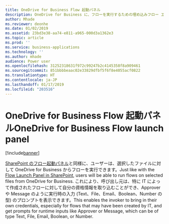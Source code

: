 ```yaml
---
title: OneDrive for Business Flow 起動パネル
description: OneDrive for Business に、フローを実行するための埋め込みフロー エクスペリエンスが備わります
author: Mhade
ms.reviewer: deonhe
ms.date: 01/02/2019
ms.assetid: 23bd3e38-aa74-e811-a965-000d3a1362e3
ms.topic: article
ms.prod: ''
ms.service: business-applications
ms.technology: ''
ms.author: mhade
audience: Power user
ms.openlocfilehash: 31252318631f972c99247b2c4145358f8a909461
ms.sourcegitcommit: 851bbbbeaac02e33829dfbf5f6f8e4055acf0822
ms.translationtype: HT
ms.contentlocale: ja-JP
ms.lasthandoff: 01/17/2019
ms.locfileid: "203516"
---
```

# <a name="onedrive-for-business-flow-launch-panel"></a><span data-ttu-id="55249-103">OneDrive for Business Flow 起動パネル</span><span class="sxs-lookup"><span data-stu-id="55249-103">OneDrive for Business Flow launch panel</span></span>


[!include[banner](../../includes/banner.md)]

<span data-ttu-id="55249-104">[SharePoint のフロー起動パネル](https://flow.microsoft.com/en-us/blog/introducing-flow-launch-panel-in-sharepoint-lists-and-libraries/)と同様に、ユーザーは、選択したファイルに対して OneDrive for Business からフローを実行できます。</span><span class="sxs-lookup"><span data-stu-id="55249-104">Just like with the [Flow Launch Panel in SharePoint](https://flow.microsoft.com/en-us/blog/introducing-flow-launch-panel-in-sharepoint-lists-and-libraries/), users will be able to run flows on selected files from OneDrive for Business.</span></span> <span data-ttu-id="55249-105">これにより、呼び出し元は、特に IT によって作成されたフローに対して自分の資格情報を取り込むことができ、Approver や Message のように実行時の入力 (Text、File、Email、Boolean、Number の型) のプロンプトを表示できます。</span><span class="sxs-lookup"><span data-stu-id="55249-105">This enables the invoker to bring in their own credentials, especially for flows that may have been created by IT, and get prompts for runtime inputs like Approver or Message, which can be of type Text, File, Email, Boolean, or Number.</span></span> 
